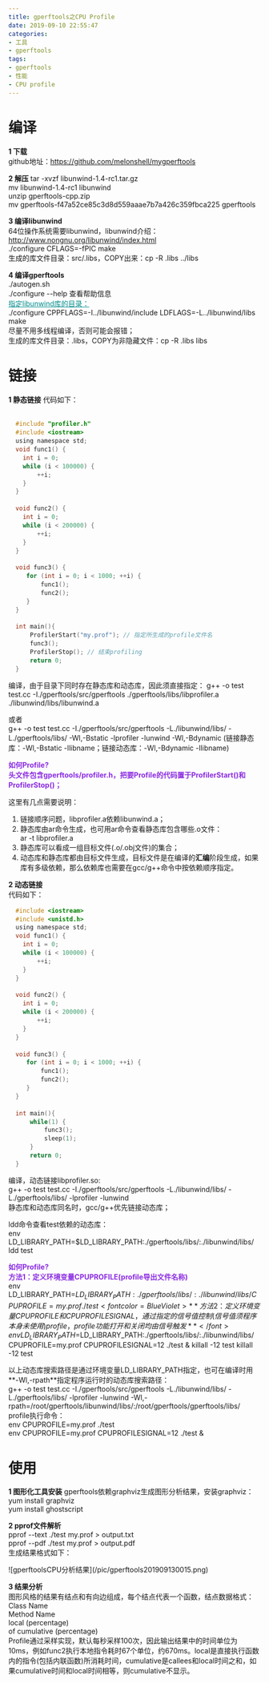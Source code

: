 ```yaml
---
title: gperftools之CPU Profile
date: 2019-09-10 22:55:47
categories:
- 工具
- gperftools
tags:
- gperftools
- 性能
- CPU profile
---
```


# 编译
**1 下载**  
  github地址：https://github.com/melonshell/mygperftools

**2 解压**
  tar -xvzf libunwind-1.4-rc1.tar.gz  
  mv libunwind-1.4-rc1 libunwind  
  unzip gperftools-cpp.zip  
  mv gperftools-f47a52ce85c3d8d559aaae7b7a426c359fbca225 gperftools  

**3 编译libunwind**  
  64位操作系统需要libunwind，libunwind介绍：http://www.nongnu.org/libunwind/index.html  
  ./configure CFLAGS=-fPIC 
  make  
  生成的库文件目录：src/.libs，COPY出来：cp -R .libs ../libs

**4 编译gperftools**  
  ./autogen.sh  
  ./configure --help  查看帮助信息  
  <font color=DarkCyan><u>指定libunwind库的目录：</u></font>  
  ./configure CPPFLAGS=-I../libunwind/include LDFLAGS=-L../libunwind/libs  
  make  
  尽量不用多线程编译，否则可能会报错；  
  生成的库文件目录：.libs，COPY为非隐藏文件：cp -R .libs libs  
  
# 链接
**1 静态链接** 
  代码如下：  
  ```C

    #include "profiler.h"
	#include <iostream>
	using namespace std;
	void func1() {
	  int i = 0;
	  while (i < 100000) {
	      ++i;
	  }   
	}
	
	void func2() {
	  int i = 0;
	  while (i < 200000) {
	      ++i;
	  }   
	}
	
	void func3() {
	   for (int i = 0; i < 1000; ++i) {
	       func1();
	       func2();
	   }   
	}
	
	int main(){
	    ProfilerStart("my.prof"); // 指定所生成的profile文件名
	    func3();
	    ProfilerStop(); // 结束profiling
	    return 0;
	}
  ```
  
  编译，由于目录下同时存在静态库和动态库，因此须直接指定： 
  g++ -o test test.cc -I./gperftools/src/gperftools ./gperftools/libs/libprofiler.a ./libunwind/libs/libunwind.a  
  
  或者  
  g++ -o test test.cc -I./gperftools/src/gperftools -L./libunwind/libs/ -L./gperftools/libs/ -Wl,-Bstatic -lprofiler -lunwind -Wl,-Bdynamic 
  (链接静态库：-Wl,-Bstatic -llibname；链接动态库：-Wl,-Bdynamic -llibname)  

  <font color=BlueViolet>**如何Profile?**</font>  
  <font color=BlueViolet>**头文件包含gperftools/profiler.h，把要Profile的代码置于ProfilerStart()和ProfilerStop()；**</font>  

  这里有几点需要说明：  
  1) 链接顺序问题，libprofiler.a依赖libunwind.a；  
  2) 静态库由ar命令生成，也可用ar命令查看静态库包含哪些.o文件：  
     ar -t libprofiler.a  
  3) 静态库可以看成一组目标文件(.o/.obj文件)的集合；  
  4) 动态库和静态库都由目标文件生成，目标文件是在编译的**汇编**阶段生成，如果库有多级依赖，那么依赖库也需要在gcc/g++命令中按依赖顺序指定。  
  
**2 动态链接**  
  代码如下：  
  ```C
	#include <iostream>
    #include <unistd.h>
	using namespace std;
	void func1() {
	  int i = 0;
	  while (i < 100000) {
	      ++i;
	  }   
	}
	
	void func2() {
	  int i = 0;
	  while (i < 200000) {
	      ++i;
	  }   
	}
	
	void func3() {
	   for (int i = 0; i < 1000; ++i) {
	       func1();
	       func2();
	   }   
	}
	
	int main(){
        while(1) {
	    	func3();
            sleep(1);
        }
	    return 0;
	}
  ```
  编译，动态链接libprofiler.so:  
  g++ -o test test.cc -I./gperftools/src/gperftools -L./libunwind/libs/ -L./gperftools/libs/ -lprofiler -lunwind  
  静态库和动态库同名时，gcc/g++优先链接动态库；  
  
  ldd命令查看test依赖的动态库：  
  env LD_LIBRARY_PATH=$LD_LIBRARY_PATH:./gperftools/libs/:./libunwind/libs/ ldd test  
  
  <font color=BlueViolet>**如何Profile?**</font>  
  <font color=BlueViolet>**方法1：定义环境变量CPUPROFILE(profile导出文件名称)**</font>  
      env LD_LIBRARY_PATH=$LD_LIBRARY_PATH:./gperftools/libs/:./libunwind/libs/ CPUPROFILE=my.prof ./test
  <font color=BlueViolet>**方法2：定义环境变量CPUPROFILE和CPUPROFILESIGNAL，通过指定的信号值控制(信号值须程序本身未使用)profile，profile功能打开和关闭均由信号触发**</font>
      env LD_LIBRARY_PATH=$LD_LIBRARY_PATH:./gperftools/libs/:./libunwind/libs/ CPUPROFILE=my.prof  CPUPROFILESIGNAL=12 ./test &
      killall -12 test
      killall -12 test
  
  以上动态库搜索路径是通过环境变量LD_LIBRARY_PATH指定，也可在编译时用**-Wl,-rpath**指定程序运行时的动态库搜索路径：  
      g++ -o test test.cc -I./gperftools/src/gperftools -L./libunwind/libs/ -L./gperftools/libs/ -lprofiler -lunwind -Wl,-rpath=/root/gperftools/libunwind/libs/:/root/gperftools/gperftools/libs/  
  profile执行命令：  
      env CPUPROFILE=my.prof ./test  
      env CPUPROFILE=my.prof  CPUPROFILESIGNAL=12 ./test &
  

# 使用     
  **1 图形化工具安装**
  gperftools依赖graphviz生成图形分析结果，安装graphviz：  
  yum install graphviz  
  yum install ghostscript  
  
  **2 pprof文件解析**  
  pprof --text ./test my.prof > output.txt  
  pprof --pdf ./test my.prof > output.pdf  
  生成结果格式如下：  
  <div style="height: 80%; width: 80%">![gperftoolsCPU分析结果](/pic/gperftools201909130015.png)</div>

  **3 结果分析**  
  图形风格的结果有结点和有向边组成，每个结点代表一个函数，结点数据格式：  
  Class Name  
  Method Name  
  local (percentage)  
  of cumulative (percentage)  
  Profile通过采样实现，默认每秒采样100次，因此输出结果中的时间单位为10ms，例如func2执行本地指令耗时67个单位，约670ms。local是直接执行函数内的指令(包括内联函数)所消耗时间，cumulative是callees和local时间之和，如果cumulative时间和local时间相等，则cumulative不显示。
  
  

  